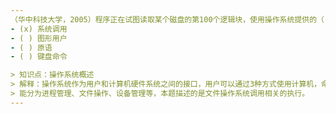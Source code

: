 ```yaml
---
（华中科技大学，2005）程序正在试图读取某个磁盘的第100个逻辑块，使用操作系统提供的（ ）接口
- (x) 系统调用
- ( ) 图形用户
- ( ) 原语
- ( ) 键盘命令

> 知识点：操作系统概述
> 解释：操作系统作为用户和计算机硬件系统之间的接口，用户可以通过3种方式使用计算机，命令方式、系统调用方式、图形方式。系统调用按照
> 能分为进程管理、文件操作、设备管理等，本题描述的是文件操作系统调用相关的执行。
---
```

